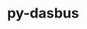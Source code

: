 ---
title: "py-dasbus"
layout: cache
categories: [package, develop]
meta: {"versions": ["1.7"], "compilers": ["gcc@=11.4.0", "oneapi@=2024.2.0"], "oss": ["ubuntu22.04"], "platforms": ["linux"], "targets": ["x86_64_v3"], "stacks": ["e4s", "e4s-oneapi", "root"], "num_specs": 24, "num_specs_by_stack": {"root": 24, "e4s": 8, "e4s-oneapi": 16}}
spec_details: [{"hash": "46w5bnbef55miuxqg65rwjlorpqm7wca", "compiler": "gcc@=11.4.0", "versions": ["1.7"], "os": "ubuntu22.04", "platform": "linux", "target": "x86_64_v3", "variants": ["build_system=python_pip"], "stacks": ["root", "e4s"], "size": "-", "tarball": "https://binaries.spack.io/develop/build_cache/linux-ubuntu22.04-x86_64_v3/gcc-11.4.0/py-dasbus-1.7/linux-ubuntu22.04-x86_64_v3-gcc-11.4.0-py-dasbus-1.7-46w5bnbef55miuxqg65rwjlorpqm7wca.spack"}, {"hash": "ijg3jmejywxj6w3ts4cpwslnqskitckn", "compiler": "gcc@=11.4.0", "versions": ["1.7"], "os": "ubuntu22.04", "platform": "linux", "target": "x86_64_v3", "variants": ["build_system=python_pip"], "stacks": ["root", "e4s"], "size": "-", "tarball": "https://binaries.spack.io/develop/build_cache/linux-ubuntu22.04-x86_64_v3/gcc-11.4.0/py-dasbus-1.7/linux-ubuntu22.04-x86_64_v3-gcc-11.4.0-py-dasbus-1.7-ijg3jmejywxj6w3ts4cpwslnqskitckn.spack"}, {"hash": "p7qqrfaz2indcdqgyfjdsnmmae7f5mvo", "compiler": "gcc@=11.4.0", "versions": ["1.7"], "os": "ubuntu22.04", "platform": "linux", "target": "x86_64_v3", "variants": ["build_system=python_pip"], "stacks": ["root", "e4s"], "size": "-", "tarball": "https://binaries.spack.io/develop/build_cache/linux-ubuntu22.04-x86_64_v3/gcc-11.4.0/py-dasbus-1.7/linux-ubuntu22.04-x86_64_v3-gcc-11.4.0-py-dasbus-1.7-p7qqrfaz2indcdqgyfjdsnmmae7f5mvo.spack"}, {"hash": "gd6ey4fmwe4mjeidx6v7ned7yu53omdi", "compiler": "gcc@=11.4.0", "versions": ["1.7"], "os": "ubuntu22.04", "platform": "linux", "target": "x86_64_v3", "variants": ["build_system=python_pip"], "stacks": ["root", "e4s"], "size": "-", "tarball": "https://binaries.spack.io/develop/build_cache/linux-ubuntu22.04-x86_64_v3/gcc-11.4.0/py-dasbus-1.7/linux-ubuntu22.04-x86_64_v3-gcc-11.4.0-py-dasbus-1.7-gd6ey4fmwe4mjeidx6v7ned7yu53omdi.spack"}, {"hash": "ku4cskm6lw45o564apoxwdunnhmfmcgt", "compiler": "gcc@=11.4.0", "versions": ["1.7"], "os": "ubuntu22.04", "platform": "linux", "target": "x86_64_v3", "variants": ["build_system=python_pip"], "stacks": ["root", "e4s"], "size": "-", "tarball": "https://binaries.spack.io/develop/build_cache/linux-ubuntu22.04-x86_64_v3/gcc-11.4.0/py-dasbus-1.7/linux-ubuntu22.04-x86_64_v3-gcc-11.4.0-py-dasbus-1.7-ku4cskm6lw45o564apoxwdunnhmfmcgt.spack"}, {"hash": "qm5ndnxdlkov4fdmtq7mjk4ipqyl5d3c", "compiler": "gcc@=11.4.0", "versions": ["1.7"], "os": "ubuntu22.04", "platform": "linux", "target": "x86_64_v3", "variants": ["build_system=python_pip"], "stacks": ["root", "e4s"], "size": "-", "tarball": "https://binaries.spack.io/develop/build_cache/linux-ubuntu22.04-x86_64_v3/gcc-11.4.0/py-dasbus-1.7/linux-ubuntu22.04-x86_64_v3-gcc-11.4.0-py-dasbus-1.7-qm5ndnxdlkov4fdmtq7mjk4ipqyl5d3c.spack"}, {"hash": "y7nix76vy5wvuzv7ymzlrcghsmx4o5fb", "compiler": "gcc@=11.4.0", "versions": ["1.7"], "os": "ubuntu22.04", "platform": "linux", "target": "x86_64_v3", "variants": ["build_system=python_pip"], "stacks": ["root", "e4s"], "size": "-", "tarball": "https://binaries.spack.io/develop/build_cache/linux-ubuntu22.04-x86_64_v3/gcc-11.4.0/py-dasbus-1.7/linux-ubuntu22.04-x86_64_v3-gcc-11.4.0-py-dasbus-1.7-y7nix76vy5wvuzv7ymzlrcghsmx4o5fb.spack"}, {"hash": "plzuwk7zbe5aivqcjzemv47gfmivimdj", "compiler": "gcc@=11.4.0", "versions": ["1.7"], "os": "ubuntu22.04", "platform": "linux", "target": "x86_64_v3", "variants": ["build_system=python_pip"], "stacks": ["root", "e4s"], "size": "-", "tarball": "https://binaries.spack.io/develop/build_cache/linux-ubuntu22.04-x86_64_v3/gcc-11.4.0/py-dasbus-1.7/linux-ubuntu22.04-x86_64_v3-gcc-11.4.0-py-dasbus-1.7-plzuwk7zbe5aivqcjzemv47gfmivimdj.spack"}, {"hash": "jfd25nhgblj6sgjftjnbxsw5pzccbucv", "compiler": "oneapi@=2024.2.0", "versions": ["1.7"], "os": "ubuntu22.04", "platform": "linux", "target": "x86_64_v3", "variants": ["build_system=python_pip"], "stacks": ["e4s-oneapi", "root"], "size": "-", "tarball": "https://binaries.spack.io/develop/build_cache/linux-ubuntu22.04-x86_64_v3/oneapi-2024.2.0/py-dasbus-1.7/linux-ubuntu22.04-x86_64_v3-oneapi-2024.2.0-py-dasbus-1.7-jfd25nhgblj6sgjftjnbxsw5pzccbucv.spack"}, {"hash": "vosvzqwtu46djqocclj3tqgosdaakgat", "compiler": "oneapi@=2024.2.0", "versions": ["1.7"], "os": "ubuntu22.04", "platform": "linux", "target": "x86_64_v3", "variants": ["build_system=python_pip"], "stacks": ["e4s-oneapi", "root"], "size": "-", "tarball": "https://binaries.spack.io/develop/build_cache/linux-ubuntu22.04-x86_64_v3/oneapi-2024.2.0/py-dasbus-1.7/linux-ubuntu22.04-x86_64_v3-oneapi-2024.2.0-py-dasbus-1.7-vosvzqwtu46djqocclj3tqgosdaakgat.spack"}, {"hash": "23jxh4wiv5wd3ven3f3sg53cfsonm5sw", "compiler": "oneapi@=2024.2.0", "versions": ["1.7"], "os": "ubuntu22.04", "platform": "linux", "target": "x86_64_v3", "variants": ["build_system=python_pip"], "stacks": ["e4s-oneapi", "root"], "size": "-", "tarball": "https://binaries.spack.io/develop/build_cache/linux-ubuntu22.04-x86_64_v3/oneapi-2024.2.0/py-dasbus-1.7/linux-ubuntu22.04-x86_64_v3-oneapi-2024.2.0-py-dasbus-1.7-23jxh4wiv5wd3ven3f3sg53cfsonm5sw.spack"}, {"hash": "g6jfgmt463a5wlwwkhklh4xng7qf6wv5", "compiler": "oneapi@=2024.2.0", "versions": ["1.7"], "os": "ubuntu22.04", "platform": "linux", "target": "x86_64_v3", "variants": ["build_system=python_pip"], "stacks": ["e4s-oneapi", "root"], "size": "-", "tarball": "https://binaries.spack.io/develop/build_cache/linux-ubuntu22.04-x86_64_v3/oneapi-2024.2.0/py-dasbus-1.7/linux-ubuntu22.04-x86_64_v3-oneapi-2024.2.0-py-dasbus-1.7-g6jfgmt463a5wlwwkhklh4xng7qf6wv5.spack"}, {"hash": "aya2xlzss6w46pecc6qzfba4apoadeka", "compiler": "oneapi@=2024.2.0", "versions": ["1.7"], "os": "ubuntu22.04", "platform": "linux", "target": "x86_64_v3", "variants": ["build_system=python_pip"], "stacks": ["e4s-oneapi", "root"], "size": "-", "tarball": "https://binaries.spack.io/develop/build_cache/linux-ubuntu22.04-x86_64_v3/oneapi-2024.2.0/py-dasbus-1.7/linux-ubuntu22.04-x86_64_v3-oneapi-2024.2.0-py-dasbus-1.7-aya2xlzss6w46pecc6qzfba4apoadeka.spack"}, {"hash": "g47tawnpnvfi2gufzttucth2scaktd3h", "compiler": "oneapi@=2024.2.0", "versions": ["1.7"], "os": "ubuntu22.04", "platform": "linux", "target": "x86_64_v3", "variants": ["build_system=python_pip"], "stacks": ["e4s-oneapi", "root"], "size": "-", "tarball": "https://binaries.spack.io/develop/build_cache/linux-ubuntu22.04-x86_64_v3/oneapi-2024.2.0/py-dasbus-1.7/linux-ubuntu22.04-x86_64_v3-oneapi-2024.2.0-py-dasbus-1.7-g47tawnpnvfi2gufzttucth2scaktd3h.spack"}, {"hash": "cecugzrj336c32blyja3x7fwzxudjsj4", "compiler": "oneapi@=2024.2.0", "versions": ["1.7"], "os": "ubuntu22.04", "platform": "linux", "target": "x86_64_v3", "variants": ["build_system=python_pip"], "stacks": ["e4s-oneapi", "root"], "size": "-", "tarball": "https://binaries.spack.io/develop/build_cache/linux-ubuntu22.04-x86_64_v3/oneapi-2024.2.0/py-dasbus-1.7/linux-ubuntu22.04-x86_64_v3-oneapi-2024.2.0-py-dasbus-1.7-cecugzrj336c32blyja3x7fwzxudjsj4.spack"}, {"hash": "xrlqwxq6bhngyynql245rtxmkxmxnde7", "compiler": "oneapi@=2024.2.0", "versions": ["1.7"], "os": "ubuntu22.04", "platform": "linux", "target": "x86_64_v3", "variants": ["build_system=python_pip"], "stacks": ["e4s-oneapi", "root"], "size": "-", "tarball": "https://binaries.spack.io/develop/build_cache/linux-ubuntu22.04-x86_64_v3/oneapi-2024.2.0/py-dasbus-1.7/linux-ubuntu22.04-x86_64_v3-oneapi-2024.2.0-py-dasbus-1.7-xrlqwxq6bhngyynql245rtxmkxmxnde7.spack"}, {"hash": "nz5giwrxd7u7wng5mzfqfnyfpz7hxnhn", "compiler": "oneapi@=2024.2.0", "versions": ["1.7"], "os": "ubuntu22.04", "platform": "linux", "target": "x86_64_v3", "variants": ["build_system=python_pip"], "stacks": ["e4s-oneapi", "root"], "size": "-", "tarball": "https://binaries.spack.io/develop/build_cache/linux-ubuntu22.04-x86_64_v3/oneapi-2024.2.0/py-dasbus-1.7/linux-ubuntu22.04-x86_64_v3-oneapi-2024.2.0-py-dasbus-1.7-nz5giwrxd7u7wng5mzfqfnyfpz7hxnhn.spack"}, {"hash": "j64qeojsscsn3nlpaied7edyj7lkqfvs", "compiler": "oneapi@=2024.2.0", "versions": ["1.7"], "os": "ubuntu22.04", "platform": "linux", "target": "x86_64_v3", "variants": ["build_system=python_pip"], "stacks": ["e4s-oneapi", "root"], "size": "-", "tarball": "https://binaries.spack.io/develop/build_cache/linux-ubuntu22.04-x86_64_v3/oneapi-2024.2.0/py-dasbus-1.7/linux-ubuntu22.04-x86_64_v3-oneapi-2024.2.0-py-dasbus-1.7-j64qeojsscsn3nlpaied7edyj7lkqfvs.spack"}, {"hash": "y2xm32akezpw4fa7b3hdfai4yr4laqiw", "compiler": "oneapi@=2024.2.0", "versions": ["1.7"], "os": "ubuntu22.04", "platform": "linux", "target": "x86_64_v3", "variants": ["build_system=python_pip"], "stacks": ["e4s-oneapi", "root"], "size": "-", "tarball": "https://binaries.spack.io/develop/build_cache/linux-ubuntu22.04-x86_64_v3/oneapi-2024.2.0/py-dasbus-1.7/linux-ubuntu22.04-x86_64_v3-oneapi-2024.2.0-py-dasbus-1.7-y2xm32akezpw4fa7b3hdfai4yr4laqiw.spack"}, {"hash": "vnrnzvnsvcqffs42o6bejlcgnsganajt", "compiler": "oneapi@=2024.2.0", "versions": ["1.7"], "os": "ubuntu22.04", "platform": "linux", "target": "x86_64_v3", "variants": ["build_system=python_pip"], "stacks": ["e4s-oneapi", "root"], "size": "-", "tarball": "https://binaries.spack.io/develop/build_cache/linux-ubuntu22.04-x86_64_v3/oneapi-2024.2.0/py-dasbus-1.7/linux-ubuntu22.04-x86_64_v3-oneapi-2024.2.0-py-dasbus-1.7-vnrnzvnsvcqffs42o6bejlcgnsganajt.spack"}, {"hash": "fazniki5bixytgwamb2alv2wmayvwa52", "compiler": "oneapi@=2024.2.0", "versions": ["1.7"], "os": "ubuntu22.04", "platform": "linux", "target": "x86_64_v3", "variants": ["build_system=python_pip"], "stacks": ["e4s-oneapi", "root"], "size": "-", "tarball": "https://binaries.spack.io/develop/build_cache/linux-ubuntu22.04-x86_64_v3/oneapi-2024.2.0/py-dasbus-1.7/linux-ubuntu22.04-x86_64_v3-oneapi-2024.2.0-py-dasbus-1.7-fazniki5bixytgwamb2alv2wmayvwa52.spack"}, {"hash": "jmydbnvwpatsvmjgn6sdshzmyptexznt", "compiler": "oneapi@=2024.2.0", "versions": ["1.7"], "os": "ubuntu22.04", "platform": "linux", "target": "x86_64_v3", "variants": ["build_system=python_pip"], "stacks": ["e4s-oneapi", "root"], "size": "-", "tarball": "https://binaries.spack.io/develop/build_cache/linux-ubuntu22.04-x86_64_v3/oneapi-2024.2.0/py-dasbus-1.7/linux-ubuntu22.04-x86_64_v3-oneapi-2024.2.0-py-dasbus-1.7-jmydbnvwpatsvmjgn6sdshzmyptexznt.spack"}, {"hash": "dopzbelv2tfafnt3mxrzidzs3w3rzp5x", "compiler": "oneapi@=2024.2.0", "versions": ["1.7"], "os": "ubuntu22.04", "platform": "linux", "target": "x86_64_v3", "variants": ["build_system=python_pip"], "stacks": ["e4s-oneapi", "root"], "size": "-", "tarball": "https://binaries.spack.io/develop/build_cache/linux-ubuntu22.04-x86_64_v3/oneapi-2024.2.0/py-dasbus-1.7/linux-ubuntu22.04-x86_64_v3-oneapi-2024.2.0-py-dasbus-1.7-dopzbelv2tfafnt3mxrzidzs3w3rzp5x.spack"}, {"hash": "q7mrjnsyfrks6jmn657cz5y5ajug4zi3", "compiler": "oneapi@=2024.2.0", "versions": ["1.7"], "os": "ubuntu22.04", "platform": "linux", "target": "x86_64_v3", "variants": ["build_system=python_pip"], "stacks": ["e4s-oneapi", "root"], "size": "-", "tarball": "https://binaries.spack.io/develop/build_cache/linux-ubuntu22.04-x86_64_v3/oneapi-2024.2.0/py-dasbus-1.7/linux-ubuntu22.04-x86_64_v3-oneapi-2024.2.0-py-dasbus-1.7-q7mrjnsyfrks6jmn657cz5y5ajug4zi3.spack"}]
---